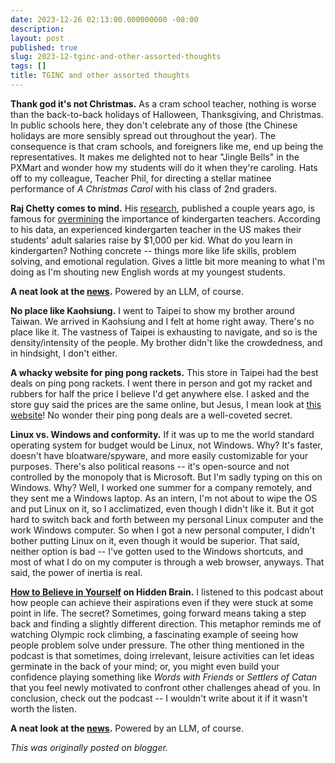 ```yaml
---
date: 2023-12-26 02:13:00.000000000 -08:00
description:
layout: post
published: true
slug: 2023-12-tginc-and-other-assorted-thoughts
tags: []
title: TGINC and other assorted thoughts
---
```

**Thank god it's not Christmas.** As a cram school teacher, nothing is worse than the back-to-back holidays of Halloween, Thanksgiving, and Christmas. In public schools here, they don't celebrate any of those (the Chinese holidays are more sensibly spread out throughout the year). The consequence is that cram schools, and foreigners like me, end up being the representatives. It makes me delighted not to hear "Jingle Bells" in the PXMart and wonder how my students will do it when they're caroling. Hats off to my colleague, Teacher Phil, for directing a stellar matinee performance of *A Christmas Carol* with his class of 2nd graders.

**Raj Chetty comes to mind.** His [research](https://www.harvardmagazine.com/2010/10/kindergarten-matters), published a couple years ago, is famous for [overmining](https://www.wordhippo.com/what-is/the-opposite-of/undermine.html) the importance of kindergarten teachers. According to his data, an experienced kindergarten teacher in the US makes their students' adult salaries raise by $1,000 per kid. What do you learn in kindergarten? Nothing concrete -- things more like life skills, problem solving, and emotional regulation. Gives a little bit more meaning to what I'm doing as I'm shouting new English words at my youngest students.

**A neat look at the [news](https://newsdejavu.github.io/).** Powered by an LLM, of course.   


**No place like Kaohsiung.** I went to Taipei to show my brother around Taiwan. We arrived in Kaohsiung and I felt at home right away. There's no place like it. The vastness of Taipei is exhausting to navigate, and so is the density/intensity of the people. My brother didn't like the crowdedness, and in hindsight, I don't either.

**A whacky website for ping pong rackets.** This store in Taipei had the best deals on ping pong rackets. I went there in person and got my racket and rubbers for half the price I believe I'd get anywhere else. I asked and the store guy said the prices are the same online, but Jesus, I mean look at [this website](http://www.tabletennis.com.tw/index_1.htm)! No wonder their ping pong deals are a well-coveted secret.

**Linux vs. Windows and conformity.** If it was up to me the world standard operating system for budget would be Linux, not Windows. Why? It's faster, doesn't have bloatware/spyware, and more easily customizable for your purposes. There's also political reasons -- it's open-source and not controlled by the monopoly that is Microsoft. But I'm sadly typing on this on Windows. Why? Well, I worked one summer for a company remotely, and they sent me a Windows laptop. As an intern, I'm not about to wipe the OS and put Linux on it, so I acclimatized, even though I didn't like it. But it got hard to switch back and forth between my personal Linux computer and the work Windows computer. So when I got a new personal computer, I didn't bother putting Linux on it, even though it would be superior. That said, neither option is bad -- I've gotten used to the Windows shortcuts, and most of what I do on my computer is through a web browser, anyways. That said, the power of inertia is real.

**[How to Believe in Yourself](https://hiddenbrain.org/podcast/how-to-believe-in-yourself/) on Hidden Brain.** I listened to this podcast about how people can achieve their aspirations even if they were stuck at some point in life. The secret? Sometimes, going forward means taking a step back and finding a slightly different direction. This metaphor reminds me of watching Olympic rock climbing, a fascinating example of seeing how people problem solve under pressure. The other thing mentioned in the podcast is that sometimes, doing irrelevant, leisure activities can let ideas germinate in the back of your mind; or, you might even build your confidence playing something like *Words with Friends* or *Settlers of Catan* that you feel newly motivated to confront other challenges ahead of you. In conclusion, check out the podcast -- I wouldn't write about it if it wasn't worth the listen.

**A neat look at the [news](https://newsdejavu.github.io/).** Powered by an LLM, of course.  

*This was originally posted on blogger.*
